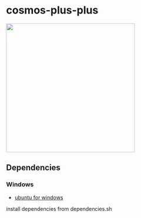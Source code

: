 # cosmos-plus-plus

<p align="left">
  <img src="https://user-images.githubusercontent.com/45498671/181010569-cdb7b420-6689-480f-94f6-6e40ff9611c2.png" width="350">
</p>

## Dependencies
### Windows
* [ubuntu for windows](https://ubuntu.com/tutorials/install-ubuntu-on-wsl2-on-windows-10#1-overview)

install dependencies from dependencies.sh
